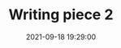 ---
layout: page
title: "Writing piece 2"
description: Description of writing piece 2
outlet: Wikipedia
date: "2021-09-18 19:29:00"
redirect: https://en.wikipedia.org/wiki/Writing
img: 
importance: 2
category: workshops
---